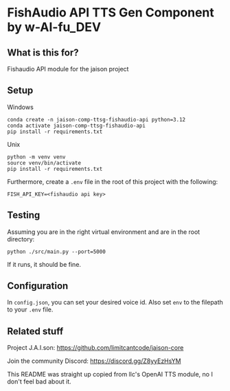 # FishAudio API TTS Gen Component by w-AI-fu_DEV

## What is this for?

Fishaudio API module for the jaison project

## Setup

Windows

```
conda create -n jaison-comp-ttsg-fishaudio-api python=3.12
conda activate jaison-comp-ttsg-fishaudio-api
pip install -r requirements.txt
```

Unix

```
python -m venv venv
source venv/bin/activate
pip install -r requirements.txt
```

Furthermore, create a `.env` file in the root of this project with the following:

```
FISH_API_KEY=<fishaudio api key>
```

## Testing

Assuming you are in the right virtual environment and are in the root directory:

```
python ./src/main.py --port=5000
```

If it runs, it should be fine.

## Configuration

In `config.json`, you can set your desired voice id. Also set `env` to the filepath to your `.env` file.

## Related stuff

Project J.A.I.son: https://github.com/limitcantcode/jaison-core

Join the community Discord: https://discord.gg/Z8yyEzHsYM

This README was straight up copied from llc's OpenAI TTS module, no I don't feel bad about it.
